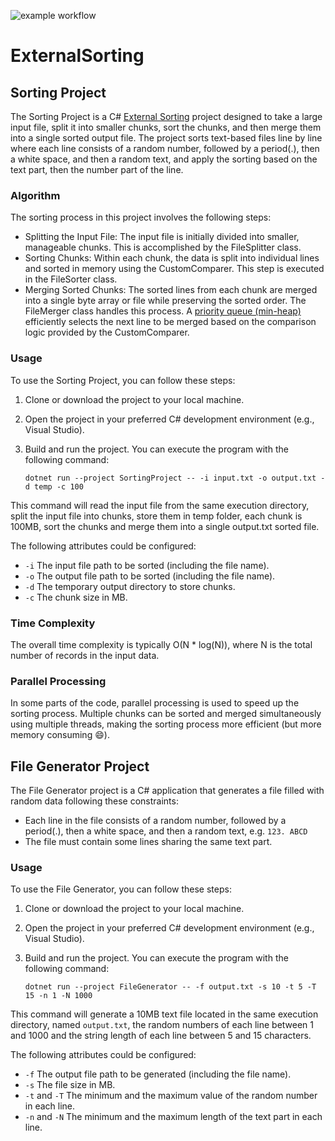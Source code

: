 ![example workflow](https://github.com/RayanAlbouni/ExternalSorting/actions/workflows/tests.yml/badge.svg)

# ExternalSorting

## Sorting Project
The Sorting Project is a C# [External Sorting](https://en.wikipedia.org/wiki/External_sorting) project designed to take a large input file, split it into smaller chunks, sort the chunks, and then merge them into a single sorted output file.
The project sorts text-based files line by line where each line consists of a random number, followed by a period(.), then a white space, and then a random text, and apply the sorting based on the text part, then the number part of the line.

### Algorithm
The sorting process in this project involves the following steps:
- Splitting the Input File: The input file is initially divided into smaller, manageable chunks. This is accomplished by the FileSplitter class.
- Sorting Chunks: Within each chunk, the data is split into individual lines and sorted in memory using the CustomComparer. This step is executed in the FileSorter class.
- Merging Sorted Chunks: The sorted lines from each chunk are merged into a single byte array or file while preserving the sorted order. The FileMerger class handles this process. A [priority queue (min-heap)](https://learn.microsoft.com/en-us/dotnet/api/system.collections.generic.priorityqueue-2) efficiently selects the next line to be merged based on the comparison logic provided by the CustomComparer.

### Usage
To use the Sorting Project, you can follow these steps:
1. Clone or download the project to your local machine.
2. Open the project in your preferred C# development environment (e.g., Visual Studio).
3. Build and run the project. You can execute the program with the following command:

   ```shell
   dotnet run --project SortingProject -- -i input.txt -o output.txt -d temp -c 100
   
This command will read the input file from the same execution directory, split the input file into chunks, store them in temp folder, each chunk is 100MB, sort the chunks and merge them into a single output.txt sorted file.

The following attributes could be configured:
- ```-i``` The input file path to be sorted (including the file name).
- ```-o``` The output file path to be sorted (including the file name).
- ```-d``` The temporary output directory to store chunks.
- ```-c``` The chunk size in MB.

### Time Complexity
The overall time complexity is typically O(N * log(N)), where N is the total number of records in the input data.

### Parallel Processing
In some parts of the code, parallel processing is used to speed up the sorting process. Multiple chunks can be sorted and merged simultaneously using multiple threads, making the sorting process more efficient (but more memory consuming :smile:).


## File Generator Project
The File Generator project is a C# application that generates a file filled with random data following these constraints:
- Each line in the file consists of a random number, followed by a period(.), then a white space, and then a random text, e.g. ```123. ABCD```
- The file must contain some lines sharing the same text part.

### Usage
To use the File Generator, you can follow these steps:
1. Clone or download the project to your local machine.
2. Open the project in your preferred C# development environment (e.g., Visual Studio).
3. Build and run the project. You can execute the program with the following command:

   ```shell
   dotnet run --project FileGenerator -- -f output.txt -s 10 -t 5 -T 15 -n 1 -N 1000
   
This command will generate a 10MB text file located in the same execution directory, named ```output.txt```, the random numbers of each line between 1 and 1000 and the string length of each line between 5 and 15 characters.

The following attributes could be configured:
- ```-f``` The output file path to be generated (including the file name).
- ```-s``` The file size in MB.
- ```-t``` and ```-T``` The minimum and the maximum value of the random number in each line.
- ```-n``` and ```-N``` The minimum and the maximum length of the text part in each line.
